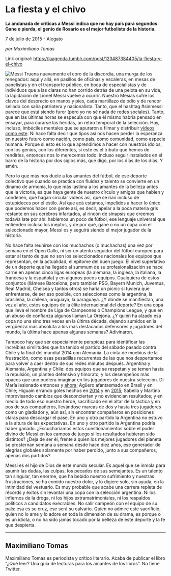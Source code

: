 # La fiesta y el chivo

**La andanada de críticas a Messi indica que no hay país para segundos. Gane o pierda, el genio de Rosario es el mejor futbolista de la historia.**

7 de julio de 2015 - Alegato

_por Maximiliano Tomas_

Link original: https://laagenda.tumblr.com/post/123487384405/la-fiesta-y-el-chivo

![Messi](https://64.media.tumblr.com/87cf3d003a0c59bb418ac7badde4b2f9/tumblr_inline_pk0uedh44N1t6q87u_500.png)
Truena
nuevamente el coro de la discordia, una murga de los renegados:
aquí
y
allá,
en pasillos de oficinas y escaleras, en mesas de panelistas y en el
transporte público,
en boca de especialistas y de individuos que a las claras no han
corrido detrás
de una pelota en su vida, la lapidación
de Lionel Messi vuelve a ocurrir. Nuestro Mesías
sufre los clavos del desprecio en manos y pies, cada
martillazo de odio y de rencor sellado con saña
patriotera y nacionalista. Tanto, que el hashtag #sinmessi parece que
está
siendo
furor (pero yo no sé
nada
de redes sociales). Tanto, que en las últimas
horas se especula con que él
mismo habría
pensado en ensayar, para curarse las heridas, un retiro temporal de
la selección.
Hay, incluso, imbéciles
mentales que se apuraron a filmar y distribuir [videos
como este](https://youtu.be/N7u76u-wKC8).
Ni hace falta decir que tipos así
nos
hacen perder la esperanza en nuestro futuro como nación,
como país,
como comunidad, como especie humana. Porque si esto es lo que
aprendimos a hacer con nuestros ídolos,
con los genios, con los diferentes, si este es el tributo que hemos
de rendirles, entonces nos lo merecemos todo: incluso seguir
instalados en el barro de la historia por dos siglos más,
qué
digo,
por los días
de los días.
Y amén.


Pero
lo que más
nos duele a los amantes del fútbol,
de ese deporte colectivo que cuando se practica con fluidez y talento
se convierte en un dínamo
de armonía,
lo que más
lastima a los amantes de la belleza antes que la victoria, es que
haya gente de nuestro círculo
y amigos que hablen y condenen, que hagan circular videos así,
que se rían
incluso de estupideces por el estilo. Así
que
acá
estamos,
impelidos a hacer lo único
que podemos hacer con gente así,
es decir, apelar a la poca materia gris restante en sus cerebros
infartados, al rincón
de sinapsis que creemos todavía
late por ahí:
hablemos un poco de fútbol,
ese lenguaje universal que entienden incluso los ineptos, y de por
qué,
gane o no un copa con el seleccionado mayor, Messi es y seguirá
siendo
el mejor jugador de la historia.


No
hace falta reunirse con los muchachos (o muchachas) una vez por
semana en el Open Gallo, ni ser un atento seguidor del fútbol
europeo para estar al tanto de que no son los seleccionados
nacionales los equipos que representan, en la actualidad, el epítome
del buen juego. El nivel superlativo de un deporte que ha llegado al
summum de su profesionalización
se hace carne en apenas cinco ligas europeas (la alemana, la inglesa,
la italiana, la francesa y la española)
y en algunos pocos equipos. Cualquiera de estos conjuntos (llámese
Barcelona, pero también
PSG, Bayern Munich, Juventus, Real Madrid, Chelsea y tantos otros) se
haría
un picnic si tuviera que enfrentarse, de ser eso posible, con
selecciones
como la argentina, la brasileña,
la chilena, uruguaya, la paraguaya. ¿Y
dónde
se manifiestan, una vez al año,
estos equipos de la élite
internacional del deporte? En una copa que lleva el nombre de Liga de
Campeones o Champions League, y que en un abuso de confianza algunos
llaman La Orejona. ¿Y
quién
ha alzado esa copa no una sino tres veces en la última
década,
dejando sumidos en la vergüenza
más
absoluta a los más
destacados defensores y jugadores del mundo, la última
hace apenas algunas semanas? Adivinaron.


Tampoco
hay que ser especialmente perspicaz para identificar las increíbles
similitudes que ha tenido el partido del sábado
pasado contra Chile y la final del mundial 2014 con Alemania. La
cinta de moebius de la frustración,
como esas pesadillas recurrentes de las que nos despertamos para
volver a caer dentro de sus redes minutos después.
Argentina y Alemania, Argentina y Chile: dos equipos que se respetan
y se temen hasta la repulsión,
un planteo defensivo y timorato, y los desempeños
más
opacos que uno pudiera imaginar en los jugadores de nuestra
selección.
Di María
lesionado entonces y [ahora](https://www.youtube.com/watch?v=f41IoSkpOS4);
Agüero
afantasmado en Brasil y en Chile; Higuaín
errando goles hechos en [2014](https://www.youtube.com/watch?v=3PnZtDdIgRQ)
y en [2015](https://www.youtube.com/watch?v=zhfMFoC780k);
Sabella y Martino improvisando cambios que desconciertan y no
evidencian resultados; y en medio de todo eso nuestro héroe,
sacrificado en el altar de la táctica
y en pos de sus compañeros,
llevándose
marcas de dos y hasta tres jugadores como un gladiador y, aún
así,
sin encontrar compañeros
en posiciones claras para descargar el pase. En uno y otro partido la
Argentina no estuvo a la altura de las expectativas. En uno y otro
partido la Argentina podría
haber ganado. ¿Escucharíamos
estos cuestionamientos sobre el poder divino de Messi en los campos de
juego si los resultados hubieran sido distintos? ¿Deja
de ser
él,
frente a quien los mejores jugadores del planeta se prosternan semana
a semana desde hace diez años,
ese generador de alegrías
globales solamente por haber perdido, junto a sus compañeros,
apenas dos partidos?


Messi
es el hijo de Dios de este mundo secular. Es aquel que se inmola para
asumir las dudas, las culpas, los pecados de sus semejantes. Es un
talento tan singular, tan enorme, que ha bebido  nuestro sufrimiento
y nuestras frustraciones, se ha comido nuestro dolor, y lo digiere
solo, sin ayuda, en la intimidad del vestuario. Es muy probable que
acabe una carrera repleta de récords
y éxitos
sin levantar una copa con la selección
argentina. Ni los infiernos de la droga, ni los hijos
extramatrimoniales, ni los respaldos políticos
a candidatos execrables. No salir campeón
con el equipo de su país:
esa es su cruz, ese será
su
calvario. Quien no admire este sacrificio, quien no lo ame y lo adore
en toda la dimensión
de su drama, es porque o es un idiota, o no ha sido jamás
tocado por la belleza de este deporte y la fe que despierta.

  




---

 Maximiliano Tomas
------------------

 Maximiliano Tomas es periodista y crítico literario. Acaba de publicar el libro “¿Qué leer? Una guía de lecturas para los amantes de los libros”. No tiene Twitter.


